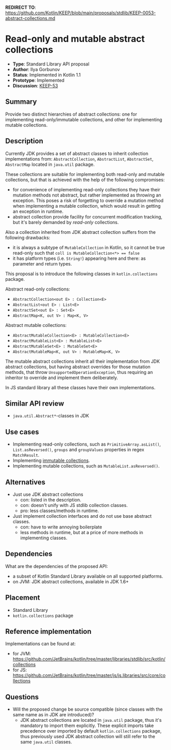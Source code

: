 **REDIRECT TO**: https://github.com/Kotlin/KEEP/blob/main/proposals/stdlib/KEEP-0053-abstract-collections.md

# Read-only and mutable abstract collections

* **Type**: Standard Library API proposal
* **Author**: Ilya Gorbunov
* **Status**: Implemented in Kotlin 1.1
* **Prototype**: Implemented
* **Discussion**: [KEEP-53](https://github.com/Kotlin/KEEP/issues/53)


## Summary

Provide two distinct hierarchies of abstract collections: one for implementing read-only/immutable collections,
and other for implementing mutable collections.

## Description

Currently JDK provides a set of abstract classes to inherit collection implementations from: 
`AbstractCollection`, `AbstractList`, `AbstractSet`, `AbstractMap` located in `java.util` package.

These collections are suitable for implementing both read-only and mutable collections, 
but that is achieved with the help of the following compromises:

  - for convenience of implementing read-only collections they have their mutation methods not abstract, 
but rather implemented as throwing an exception. This poses a risk of forgetting to override a mutation method
when implementing a mutable collection, which would result in getting an exception in runtime.
  - abstract collection provide facility for concurrent modification tracking, but it's barely demanded by
 *read-only* collections.

Also a collection inherited from JDK abstract collection suffers from the following drawbacks:

  - it is always a subtype of `MutableCollection` in Kotlin, so it cannot be true read-only such that 
`coll is MutableCollection<*> == false`
  - it has platform types (i.e. `String!`) appearing here and there: as parameter and return types.


This proposal is to introduce the following classes in `kotlin.collections` package.

Abstract read-only collections:

  - `AbstractCollection<out E> : Collection<E>`
  - `AbstractList<out E> : List<E>`
  - `AbstractSet<out E> : Set<E>`
  - `AbstractMap<K, out V> : Map<K, V>`
 
Abstract mutable collections:

  - `AbstractMutableCollection<E> : MutableCollection<E>`
  - `AbstractMutableList<E> : MutableList<E>`
  - `AbstractMutableSet<E> : MutableSet<E>`
  - `AbstractMutableMap<K, out V> : MutableMap<K, V>`
 
The mutable abstract collections inherit all their implementation from JDK abstract collections, 
but having abstract overrides for those mutation methods, that throw `UnsupportedOperationException`, 
thus requiring an inheritor to override and implement them deliberately.

In JS standard library all these classes have their own implementations.

## Similar API review

  * `java.util.Abstract*`-classes in JDK

## Use cases

  * Implementing read-only collections, such as `PrimitiveArray.asList()`, `List.asReversed()`, `groups` and `groupValues` properties in regex `MatchResult`.
  * Implementing [immutable collections](https://github.com/Kotlin/kotlinx.collections.immutable/blob/master/proposal.md). 
  * Implementing mutable collections, such as `MutableList.asReversed()`.

## Alternatives

  * Just use JDK abstract collections
    * con: listed in the description.
    * con: doesn't unify with JS stdlib collection classes.
    * pro: less classes/methods in runtime.
  * Just implement collection interfaces and do not use base abstract classes.
    * con: have to write annoying boilerplate
    * less methods in runtime, but at a price of more methods in implementing classes.


## Dependencies

What are the dependencies of the proposed API:

  * a subset of Kotlin Standard Library available on all supported platforms.
  * on JVM: JDK abstract collections, available in JDK 1.6+

## Placement

  * Standard Library
  * `kotlin.collections` package

## Reference implementation

Implementations can be found at:
 
  - for JVM: https://github.com/JetBrains/kotlin/tree/master/libraries/stdlib/src/kotlin/collections 
  - for JS: https://github.com/JetBrains/kotlin/tree/master/js/js.libraries/src/core/collections

## Questions

  * Will the proposed change be source compatible (since classes with the same name as in JDK are introduced)?
    * JDK abstract collections are located in `java.util` package, thus it's mandatory to import them explicitly.
      These explicit imports take precedence over imported by default `kotlin.collections` package, 
      thus previously used JDK abstract collection will still refer to the same `java.util` classes.
